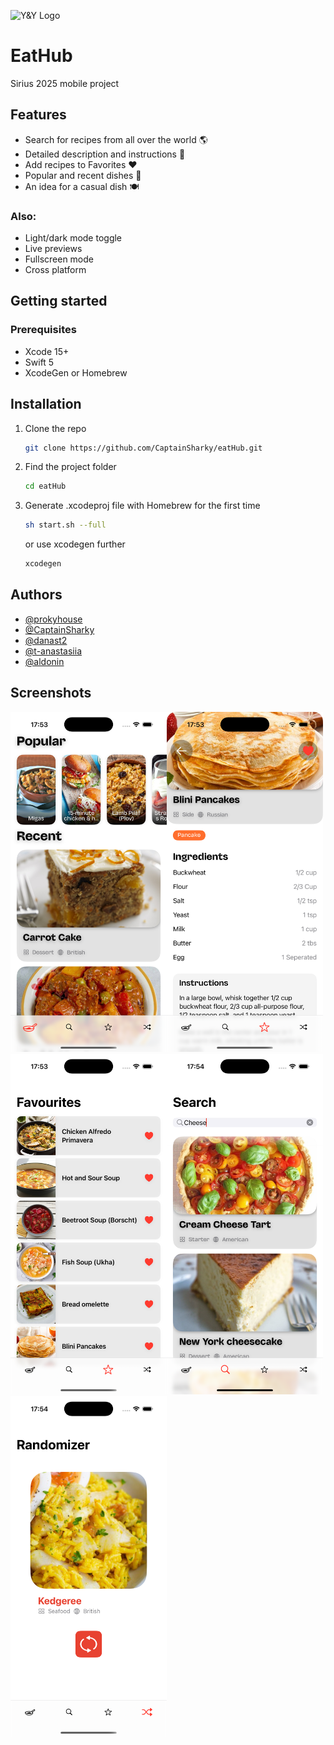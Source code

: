 
![Y&Y Logo](https://avatars.mds.yandex.net/get-lpc/10116223/e2e14ea9-e136-4539-8427-789a1859cfaa/orig)

# EatHub
Sirius 2025 mobile project

## Features

- Search for recipes from all over the world 🌎 
- Detailed description and instructions 📝
- Add recipes to Favorites ❤️
- Popular and recent dishes 🌟
- An idea for a casual dish 🍽️

### Also:
- Light/dark mode toggle 
- Live previews
- Fullscreen mode
- Cross platform 

## Getting started

### Prerequisites
* Xcode 15+
* Swift 5
* XcodeGen or Homebrew

## Installation
1. Clone the repo
   ```sh
   git clone https://github.com/CaptainSharky/eatHub.git
   ```
2. Find the project folder
   ```sh
   cd eatHub
   ```
3. Generate .xcodeproj file with Homebrew for the first time
   ```sh
   sh start.sh --full
   ```
   or use xcodegen further
   ```sh
   xcodegen
   ```

## Authors

- [@prokyhouse](https://github.com/prokyhouse)
- [@СaptainSharky](https://github.com/CaptainSharky)
- [@danast2](https://github.com/danast2)
- [@t-anastasiia](https://github.com/t-anastasiia)
- [@aldonin](https://github.com/aldonin)

## Screenshots
<img src="Images/Home.png" alt="drawing" width="250"/><img src="Images/Details.png" alt="drawing" width="250"/>
<img src="Images/Favourites.png" alt="drawing" width="250"/><img src="Images/Search.png" alt="drawing" width="250"/>
<img src="Images/Random.png" alt="drawing" width="250"/>

